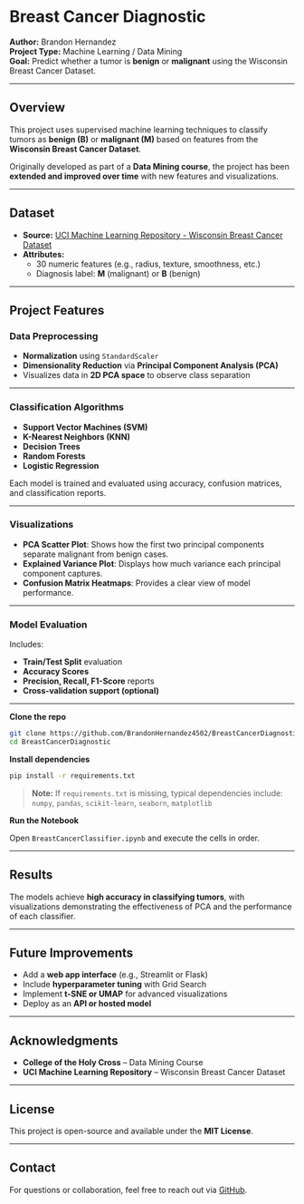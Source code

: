 # Breast Cancer Diagnostic

**Author:** Brandon Hernandez\
**Project Type:** Machine Learning / Data Mining\
**Goal:** Predict whether a tumor is **benign** or **malignant** using the Wisconsin Breast Cancer Dataset.

---

## Overview

This project uses supervised machine learning techniques to classify tumors as **benign (B)** or **malignant (M)** based on features from the **Wisconsin Breast Cancer Dataset**.

Originally developed as part of a **Data Mining course**, the project has been **extended and improved over time** with new features and visualizations.

---

## Dataset

- **Source:** [UCI Machine Learning Repository - Wisconsin Breast Cancer Dataset](https://archive.ics.uci.edu/ml/datasets/breast+cancer+wisconsin+\(diagnostic\))
- **Attributes:**
  - 30 numeric features (e.g., radius, texture, smoothness, etc.)
  - Diagnosis label: **M** (malignant) or **B** (benign)

---

## Project Features

### Data Preprocessing

- **Normalization** using `StandardScaler`
- **Dimensionality Reduction** via **Principal Component Analysis (PCA)**
- Visualizes data in **2D PCA space** to observe class separation

---

### Classification Algorithms

- **Support Vector Machines (SVM)**
- **K-Nearest Neighbors (KNN)**
- **Decision Trees**
- **Random Forests**
- **Logistic Regression**

Each model is trained and evaluated using accuracy, confusion matrices, and classification reports.

---

### Visualizations

- **PCA Scatter Plot**: Shows how the first two principal components separate malignant from benign cases.
- **Explained Variance Plot**: Displays how much variance each principal component captures.
- **Confusion Matrix Heatmaps**: Provides a clear view of model performance.

---

### Model Evaluation

Includes:

- **Train/Test Split** evaluation
- **Accuracy Scores**
- **Precision, Recall, F1-Score** reports
- **Cross-validation support (optional)**

---

**Clone the repo**

```bash
git clone https://github.com/BrandonHernandez4502/BreastCancerDiagnostic
cd BreastCancerDiagnostic
```

**Install dependencies**

```bash
pip install -r requirements.txt
```

> **Note:** If `requirements.txt` is missing, typical dependencies include:\
> `numpy`, `pandas`, `scikit-learn`, `seaborn`, `matplotlib`

**Run the Notebook**

Open `BreastCancerClassifier.ipynb` and execute the cells in order.

---

## Results

The models achieve **high accuracy in classifying tumors**, with visualizations demonstrating the effectiveness of PCA and the performance of each classifier.

---

## Future Improvements

- Add a **web app interface** (e.g., Streamlit or Flask)
- Include **hyperparameter tuning** with Grid Search
- Implement **t-SNE or UMAP** for advanced visualizations
- Deploy as an **API or hosted model**

---

## Acknowledgments

- **College of the Holy Cross** – Data Mining Course
- **UCI Machine Learning Repository** – Wisconsin Breast Cancer Dataset

---

## License

This project is open-source and available under the **MIT License**.

---

## Contact

For questions or collaboration, feel free to reach out via [GitHub](https://github.com/BrandonHernandez4502).
